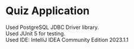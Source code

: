 # Quiz Application  

Used PostgreSQL JDBC Driver library.  
Used JUnit 5 for testing.  
Used IDE: IntelliJ IDEA Community Edition 2023.1.1  